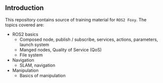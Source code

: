 ## Introduction

This repository contains source of training material for `ROS2 Foxy`. The topics covered are:
- ROS2 basics
    - Composed node, publish / subscribe, services, actions, parameters, launch system
    - Manged nodes, Quality of Service (QoS)
    - File system
- Navigation
    - SLAM, navigation
- Manipulation
    - Basics of manipulation
